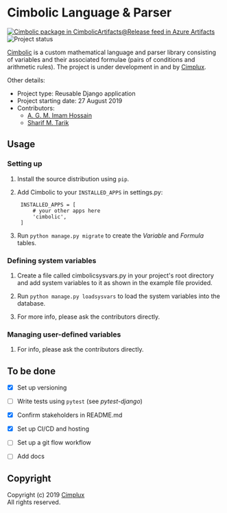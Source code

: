 # Cimbolic Language & Parser

[![Cimbolic package in CimbolicArtifacts@Release feed in Azure Artifacts][artifact-badge]][artifact-feed]
![Project status][status-badge]

[Cimbolic] is a custom mathematical language and parser library consisting of
variables and their associated formulae (pairs of conditions and arithmetic
rules). The project is under development in and by [Cimplux].

Other details:
- Project type: Reusable Django application
- Project starting date: 27 August 2019
- Contributors:
    - [A. G. M. Imam Hossain](mailto:imam.hossain@cimplux.com "Contact via e-mail")
    - [Sharif M. Tarik](mailto:s.tarik@cimplux.com "Contact via e-mail")


## Usage

### Setting up

1. Install the source distribution using `pip`.

2. Add Cimbolic to your `INSTALLED_APPS` in settings.py:

        INSTALLED_APPS = [
            # your other apps here
            'cimbolic',
        ]

3. Run `python manage.py migrate` to create the *Variable* and *Formula*
tables.

### Defining system variables

1. Create a file called cimbolicsysvars.py in your project's root directory
and add system variables to it as shown in the example file provided.

2. Run `python manage.py loadsysvars` to load the system variables into the
database.

3. For more info, please ask the contributors directly.

### Managing user-defined variables

1. For info, please ask the contributors directly.


## To be done

- [x] Set up versioning
- [ ] Write tests using `pytest` (see *pytest-django*)
- [x] Confirm stakeholders in README.md
- [x] Set up CI/CD and hosting
- [ ] Set up a git flow workflow
- [ ] Add docs


## Copyright

Copyright (c) 2019 [Cimplux]  
All rights reserved.


[artifact-badge]: https://feeds.dev.azure.com/Cimplux/_apis/public/Packaging/Feeds/579d1985-2075-47d1-85f8-ef79ffb60b1d@2bcb900b-298d-4344-81bf-afb0c5036aa2/Packages/d9df735d-583b-4f2e-b71c-cc54ace519ca/Badge
[artifact-feed]: https://dev.azure.com/Cimplux/CimbolicParser/_packaging?_a=package&feed=579d1985-2075-47d1-85f8-ef79ffb60b1d%402bcb900b-298d-4344-81bf-afb0c5036aa2&package=d9df735d-583b-4f2e-b71c-cc54ace519ca&preferRelease=true
[status-badge]: https://img.shields.io/badge/status-under_development-green.svg
[Cimbolic]: https://dev.azure.com/Cimplux/CimbolicParser "View the repository on Azure DevOps"
[Cimplux]: http://www.cimplux.com "Visit the Cimplux homepage"
